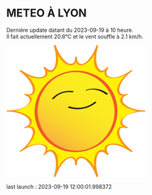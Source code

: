 # METEO À LYON

Dernière update datant du 2023-09-19 à 10 heure.  
Il fait actuellement 20.8°C et le vent souffle à 2.1 km/h.      

![](./.github/sun.png)

last launch : 2023-09-19 12:00:01.998372
